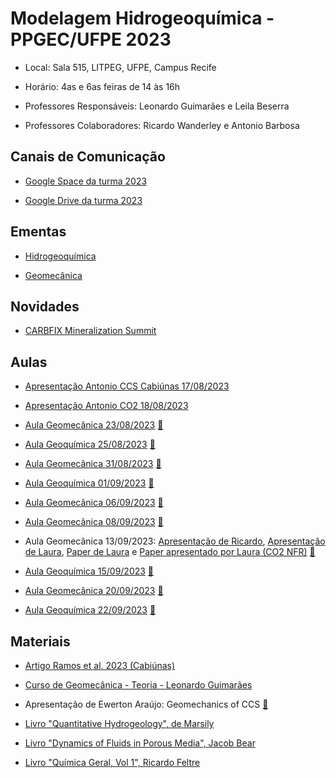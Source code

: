 # Modelagem Hidrogeoquímica - PPGEC/UFPE 2023

- Local: Sala 515, LITPEG, UFPE, Campus Recife
- Horário: 4as e 6as feiras de 14 às 16h

- Professores Responsáveis: 
Leonardo Guimarães e Leila Beserra

- Professores Colaboradores:
Ricardo Wanderley e Antonio Barbosa

## Canais de Comunicação

- [Google Space da turma 2023](https://mail.google.com/mail/u/0/#chat/space/AAAA8Atv_yw)

- [Google Drive da turma 2023](https://drive.google.com/drive/folders/1be6oKoyn6m6eeyONCegvvfZ4HxRMEwq2?usp=sharing)

## Ementas

- [Hidrogeoquímica](https://drive.google.com/file/d/1VY-X-1_20dUEJgjguo0wdJyvPnPmu6Ay/view?usp=sharing)

- [Geomecânica](https://drive.google.com/file/d/18Zdk1JbYCjPw59im1qrpOsNyUSF2shuP/view?usp=sharing)

## Novidades

- [CARBFIX Mineralization Summit](https://www.carbfix.com/mineralization-summit)

## Aulas

- [Apresentação Antonio CCS Cabiúnas 17/08/2023](https://drive.google.com/file/d/1RSGFzNVx5wrQrlImtoXa5O3G73WU1sKC/view?usp=drive_link)

- [Apresentação Antonio CO2 18/08/2023](https://drive.google.com/file/d/1iuzr4Att_6GT4OB-hG-YoU2HFXmMEl6p/view?usp=sharing)

- [Aula Geomecânica 23/08/2023](https://drive.google.com/file/d/1uHXXE4gpoE6dOWP7n_HtkAj1MVTSsBhH/view?usp=sharing)     [🎦](https://drive.google.com/file/d/1Ur21aHu6dLZ6NjBbusuD1K21xSzU-_ch/view?usp=sharing)

- [Aula Geoquímica 25/08/2023](https://drive.google.com/file/d/193jjqDFlDvnRYjpiYmBDP5JKsDlxMpO4/view?usp=sharing)     [🎦](https://drive.google.com/file/d/1mwm4SMOoNowQnB9atC5xI4AwFXPd-KIa/view?usp=sharing)

- [Aula Geomecânica 31/08/2023](https://drive.google.com/file/d/1W_QSGGtefOvjE15KZE67ejWmsR27UR4N/view?usp=sharing)     [🎦](https://drive.google.com/file/d/176lPsYSmdoIGVO2pW9aEhYji0uXjvhH_/view?usp=sharing)

- [Aula Geoquímica 01/09/2023](https://drive.google.com/file/d/1tI6gB6jjjKcVI_OOvSjFgxZSlJvA56kj/view?usp=sharing)     [🎦](https://drive.google.com/file/d/1EAqWIMIr3M-N-ecWgU1oIaFx1Q-Vb3Pi/view?usp=sharing)

- [Aula Geomecânica 06/09/2023](https://drive.google.com/file/d/1-oH_cSJRqC9k_zBl5fdp_eJCMCQRjSV1/view?usp=sharing)     [🎦](https://drive.google.com/file/d/1f0dwL89kaN5ki5bz4uFDqsdWoT8UQ_K1/view?usp=sharing)

- [Aula Geomecânica 08/09/2023](http://www.lmcg.ufpe.br/~leo/geomecanica/)     [🎦](https://drive.google.com/file/d/156rd3ibwU2S-ABbHLm-ujAoxkMj9RQ5C/view?usp=sharing)

- Aula Geomecânica 13/09/2023: [Apresentação de Ricardo](https://docs.google.com/presentation/d/1CQAJbHp_xO1Dk4_vdgBM9sKuVDV1uigr/edit?usp=sharing&ouid=103319067312604580121&rtpof=true&sd=true), [Apresentação de Laura](https://drive.google.com/file/d/1VlUuuECsWIZt-tfbOJrf403O1Pem62Oz/view?usp=sharing), [Paper de Laura](https://drive.google.com/file/d/1A0_vn3LWqOz00WMlzQyRZaIyMI0B_IPa/view?usp=sharing) e [Paper apresentado por Laura (CO2 NFR)](https://drive.google.com/file/d/1WjdgYoLyLxVz-5GgLRsKRcb3JSzrKF7Q/view?usp=drive_link)     [🎦](https://drive.google.com/file/d/1cyo-xQBbq_B3fq6xblHi4VRuiMX8FZyi/view?usp=sharing)

- [Aula Geoquímica 15/09/2023](https://drive.google.com/file/d/1WbcFHIta4rcs9xGiFPU3fJqJRP35vPdS/view?usp=sharing)     [🎦](https://drive.google.com/file/d/1fiOrq_ifKTbewisQDAsuz74DtULGeZ2q/view?usp=sharing)

- [Aula Geomecânica 20/09/2023](https://drive.google.com/file/d/1aYFM0Bm_x1bv4N9eytUmPL1UqiCyFFTH/view?usp=sharing)     [🎦](https://drive.google.com/file/d/1ngNIJywYRoDMR2rXWdsuGOy5Vzl5sriC/view?usp=sharing)

- [Aula Geoquímica 22/09/2023](https://drive.google.com/file/d/1846_IC5S8QzACGZ4_t3WfsGPBRe8PLle/view?usp=sharing)     [🎦](https://drive.google.com/file/d/1veVRG3_djsGgVvIytoATOrzDt_N1KKci/view?usp=sharing)

## Materiais

- [Artigo Ramos et al. 2023 (Cabiúnas)](https://drive.google.com/file/d/1Lmfc5tY4TlQcG7uxbVom1OfAkPYkNV4H/view?usp=drive_link)

- [Curso de Geomecânica - Teoria - Leonardo Guimarães](http://www.lmcg.ufpe.br/~leo/geomecanica/)

- Apresentação de Ewerton Araújo: Geomechanics of CCS     [🎦](https://youtu.be/Gg1kBUUb7iw?si=ugrtKOQs8pInZR9d)

- [Livro "Quantitative Hydrogeology", de Marsily](https://drive.google.com/file/d/1lKh6utg71Rmlwl387LstX7xAVCluuM9B/view?usp=sharing)

- [Livro "Dynamics of Fluids in Porous Media", Jacob Bear](https://drive.google.com/file/d/1E9SITCQbXemV0CePFq2fex3XAfoZIsXQ/view?usp=sharing)

- [Livro "Química Geral, Vol 1", Ricardo Feltre](https://drive.google.com/file/d/1gHFm3l7x1OBxtIoL1G101KfidVGorQwr/view?usp=sharing)
